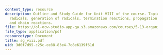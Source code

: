 ```yaml
---
content_type: resource
description: Outline and Study Guide for Unit VIII of the course. Topics include free
  radicals, generation of radicals, termination reactions, propagation reactions,
  and chain reactions.
file: https://ol-ocw-studio-app-qa.s3.amazonaws.com/courses/5-13-organic-chemistry-ii-fall-2003/3d0f7d95c25cee8883e47c8e6139f61d_sg_viii.pdf
file_type: application/pdf
resourcetype: Document
title: sg_viii.pdf
uid: 3d0f7d95-c25c-ee88-83e4-7c8e6139f61d
---
```

